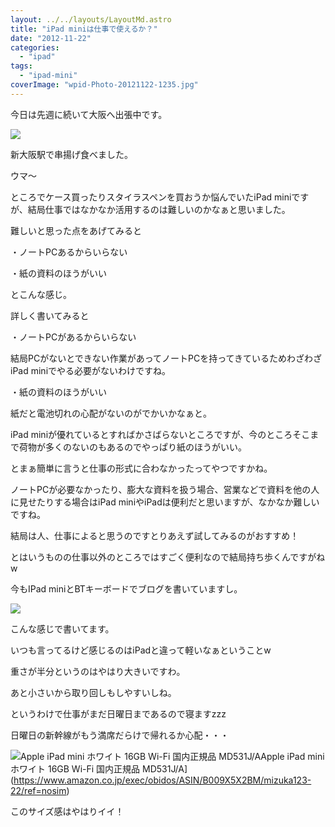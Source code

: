 ```yaml
---
layout: ../../layouts/LayoutMd.astro
title: "iPad miniは仕事で使えるか？"
date: "2012-11-22"
categories: 
  - "ipad"
tags: 
  - "ipad-mini"
coverImage: "wpid-Photo-20121122-1235.jpg"
---
```


今日は先週に続いて大阪へ出張中です。

![](/archive/images/wpid-Photo-20121122-1235.jpg)

新大阪駅で串揚げ食べました。

ウマ〜

ところでケース買ったりスタイラスペンを買おうか悩んでいたiPad miniですが、結局仕事ではなかなか活用するのは難しいのかなぁと思いました。

難しいと思った点をあげてみると

・ノートPCあるからいらない

・紙の資料のほうがいい

とこんな感じ。

詳しく書いてみると

・ノートPCがあるからいらない

結局PCがないとできない作業があってノートPCを持ってきているためわざわざiPad miniでやる必要がないわけですね。

・紙の資料のほうがいい

紙だと電池切れの心配がないのがでかいかなぁと。

iPad miniが優れているとすればかさばらないところですが、今のところそこまで荷物が多くのないのもあるのでやっぱり紙のほうがいい。

とまぁ簡単に言うと仕事の形式に合わなかったってやつですかね。

ノートPCが必要なかったり、膨大な資料を扱う場合、営業などで資料を他の人に見せたりする場合はiPad miniやiPadは便利だと思いますが、なかなか難しいですね。

結局は人、仕事によると思うのですとりあえず試してみるのがおすすめ！

とはいうものの仕事以外のところではすごく便利なので結局持ち歩くんですがねw

今もIPad miniとBTキーボードでブログを書いていますし。

![](/archive/images/wpid-Photo-20121123-018.jpg)

こんな感じで書いてます。

いつも言ってるけど感じるのはiPadと違って軽いなぁということw

重さが半分というのはやはり大きいですわ。

あと小さいから取り回しもしやすいしね。

というわけで仕事がまだ日曜日まであるので寝ますzzz

日曜日の新幹線がもう満席だらけで帰れるか心配・・・

![Apple iPad mini ホワイト 16GB Wi-Fi 国内正規品 MD531J/A](/archive/images/511BS3FLwrL._SL160_.jpg)Apple iPad mini ホワイト 16GB Wi-Fi 国内正規品 MD531J/A](https://www.amazon.co.jp/exec/obidos/ASIN/B009X5X2BM/mizuka123-22/ref=nosim)  

このサイズ感はやはりイイ！
